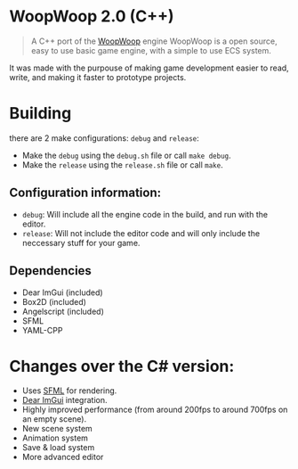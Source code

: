 # WoopWoop 2.0 (C++)

> A C++ port of the [WoopWoop](https://github.com/DanPeled/WoopWoop-Game-Engine) engine
> WoopWoop is a open source, easy to use basic game engine, with a simple to use ECS system. 

It was made with the purpouse of making game development easier to read, write, and making it faster to prototype projects.

# Building
there are 2 make configurations: `debug` and `release`:
- Make the `debug` using the `debug.sh` file or call `make debug`.
- Make the `release` using the `release.sh` file or call `make`.

## Configuration information: 
- `debug`: Will include all the engine code in the build, and run with the editor.
- `release`: Will not include the editor code and will only include the neccessary stuff for your game.

## Dependencies
- Dear ImGui (included)
- Box2D (included)
- Angelscript (included)
- SFML
- YAML-CPP


# Changes over the C# version:
- Uses [SFML](https://www.sfml-dev.org/) for rendering.
- [Dear ImGui](https://github.com/ocornut/imgui) integration.
- Highly improved performance (from around 200fps to around 700fps on an empty scene).
- New scene system
- Animation system
- Save & load system
- More advanced editor
